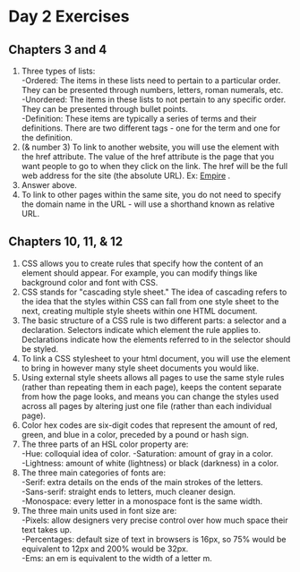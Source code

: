# Day 2 Exercises

## Chapters 3 and 4

1. Three types of lists:  
  -Ordered: The items in these lists need to pertain to a particular order. They can be presented through numbers, letters, roman numerals, etc.  
  -Unordered: The items in these lists to not pertain to any specific order. They can be presented through bullet points.  
  -Definition: These items are typically a series of terms and their definitions. There are two different tags - one for the term and one for the definition.  
2. (& number 3) To link to another website, you will use the <a> element with the href attribute. The value of the href attribute is the page that you want people to go to when they click on the link. The href will be the full web address for the site (the absolute URL). Ex: <a href="http://www.empireonline.com"> Empire</a> . 
3. Answer above.  
4. To link to other pages within the same site, you do not need to specify the domain name in the URL - will use a shorthand known as relative URL.

## Chapters 10, 11, & 12
1. CSS allows you to create rules that specify how the content of an element should appear. For example, you can modify things like background color and font with CSS.
2. CSS stands for "cascading style sheet." The idea of cascading refers to the idea that the styles within CSS can fall from one style sheet to the next, creating multiple style sheets within one HTML document.
3. The basic structure of a CSS rule is two different parts: a selector and a declaration. Selectors indicate which element the rule applies to. Declarations indicate how the elements referred to in the selector should be styled.
4. To link a CSS stylesheet to your html document, you will use the <link> element to bring in however many style sheet documents you would like.
5. Using external style sheets allows all pages to use the same style rules (rather than repeating them in each page), keeps the content separate from how the page looks, and means you can change the styles used across all pages by altering just one file (rather than each individual page).
6. Color hex codes are six-digit codes that represent the amount of red, green, and blue in a color, preceded by a pound or hash sign.
7. The three parts of an HSL color property are:  
  -Hue: colloquial idea of color.
  -Saturation: amount of gray in a color.  
  -Lightness: amount of white (lightness) or black (darkness) in a color.
8. The three main categories of fonts are:  
  -Serif: extra details on the ends of the main strokes of the letters.  
  -Sans-serif: straight ends to letters, much cleaner design.  
  -Monospace: every letter in a monospace font is the same width.
9. The three main units used in font size are:  
  -Pixels: allow designers very precise control over how much space their text takes up.  
  -Percentages: default size of text in browsers is 16px, so 75% would be equivalent to 12px and 200% would be 32px.  
  -Ems: an em is equivalent to the width of a letter m.
